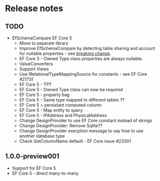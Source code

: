 # Release notes


## TODO

- EfSchemaCompare EF Core 5 
  - Move to separate library 
  - Improve EfSchemaCompare by detecting table sharing and account for nullable properties - see [breaking change](https://docs.microsoft.com/en-us/ef/core/what-is-new/ef-core-3.0/breaking-changes#dependent-entities-sharing-the-table-with-the-principal-are-now-optional).
  - EF Core 3 - Owned Type class properties are always nullable.
  - ValueConverters
  - Support Views
  - Use IRelationalTypeMappingSource for constants - see EF Core #21731
  - EF Core 5 - TPT
  - EF Core 5 - Owned Type class can now be required  
  - EF Core 5 - property bag
  - EF Core 5 - Same type mapped to different tables ??
  - EF Core 5 = persistant computed column
  - EF Core 5 - Map entity to query
  - EF Core 5 - IPAddress and PhysicalAddress
  - Change DesignProvider to use EF Core constant instead of strings
  - Change DesignProvider: Remove Sqlite??
  - Change DesignProvider execption message to say how to use another database type
  - Check GetColumnName default - EF Core issue #23301


## 1.0.0-preview001

- Support for EF Core 5 
- EF Core 5 - direct many-to-many